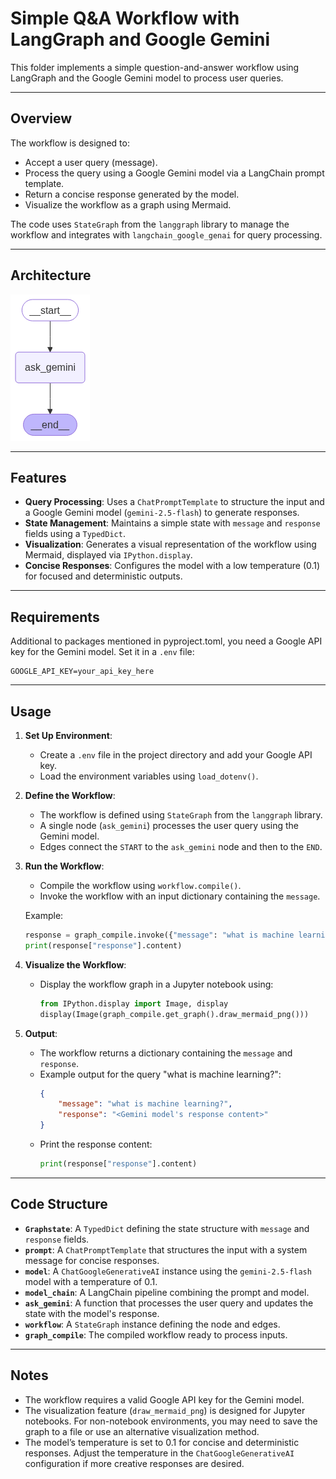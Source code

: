 # Simple Q&A Workflow with LangGraph and Google Gemini

This folder implements a simple question-and-answer workflow using LangGraph and the Google Gemini model to process user queries.

---

## Overview

The workflow is designed to:
- Accept a user query (message).
- Process the query using a Google Gemini model via a LangChain prompt template.
- Return a concise response generated by the model.
- Visualize the workflow as a graph using Mermaid.

The code uses `StateGraph` from the `langgraph` library to manage the workflow and integrates with `langchain_google_genai` for query processing.

---

## Architecture
![Graph](images/graph.png)

---

## Features

- **Query Processing**: Uses a `ChatPromptTemplate` to structure the input and a Google Gemini model (`gemini-2.5-flash`) to generate responses.
- **State Management**: Maintains a simple state with `message` and `response` fields using a `TypedDict`.
- **Visualization**: Generates a visual representation of the workflow using Mermaid, displayed via `IPython.display`.
- **Concise Responses**: Configures the model with a low temperature (0.1) for focused and deterministic outputs.

---

## Requirements
Additional to packages mentioned in pyproject.toml, you need a Google API key for the Gemini model. Set it in a `.env` file:

```plaintext
GOOGLE_API_KEY=your_api_key_here
```

---

## Usage

1. **Set Up Environment**:
   - Create a `.env` file in the project directory and add your Google API key.
   - Load the environment variables using `load_dotenv()`.

2. **Define the Workflow**:
   - The workflow is defined using `StateGraph` from the `langgraph` library.
   - A single node (`ask_gemini`) processes the user query using the Gemini model.
   - Edges connect the `START` to the `ask_gemini` node and then to the `END`.

3. **Run the Workflow**:
   - Compile the workflow using `workflow.compile()`.
   - Invoke the workflow with an input dictionary containing the `message`.

   Example:
   ```python
   response = graph_compile.invoke({"message": "what is machine learning?"})
   print(response["response"].content)
   ```

4. **Visualize the Workflow**:
   - Display the workflow graph in a Jupyter notebook using:
     ```python
     from IPython.display import Image, display
     display(Image(graph_compile.get_graph().draw_mermaid_png()))
     ```

5. **Output**:
   - The workflow returns a dictionary containing the `message` and `response`.
   - Example output for the query "what is machine learning?":
     ```json
     {
         "message": "what is machine learning?",
         "response": "<Gemini model's response content>"
     }
     ```
   - Print the response content:
     ```python
     print(response["response"].content)
     ```

---

## Code Structure

- **`Graphstate`**: A `TypedDict` defining the state structure with `message` and `response` fields.
- **`prompt`**: A `ChatPromptTemplate` that structures the input with a system message for concise responses.
- **`model`**: A `ChatGoogleGenerativeAI` instance using the `gemini-2.5-flash` model with a temperature of 0.1.
- **`model_chain`**: A LangChain pipeline combining the prompt and model.
- **`ask_gemini`**: A function that processes the user query and updates the state with the model's response.
- **`workflow`**: A `StateGraph` instance defining the node and edges.
- **`graph_compile`**: The compiled workflow ready to process inputs.

---

## Notes

- The workflow requires a valid Google API key for the Gemini model.
- The visualization feature (`draw_mermaid_png`) is designed for Jupyter notebooks. For non-notebook environments, you may need to save the graph to a file or use an alternative visualization method.
- The model’s temperature is set to 0.1 for concise and deterministic responses. Adjust the temperature in the `ChatGoogleGenerativeAI` configuration if more creative responses are desired.